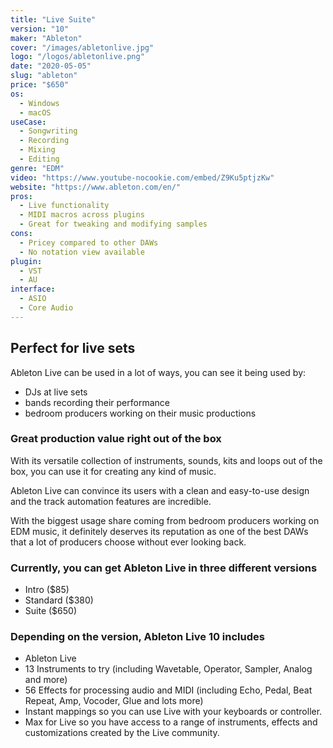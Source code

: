 ```yaml
---
title: "Live Suite"
version: "10"
maker: "Ableton"
cover: "/images/abletonlive.jpg"
logo: "/logos/abletonlive.png"
date: "2020-05-05"
slug: "ableton"
price: "$650"
os:
  - Windows
  - macOS
useCase:
  - Songwriting
  - Recording
  - Mixing
  - Editing
genre: "EDM"
video: "https://www.youtube-nocookie.com/embed/Z9Ku5ptjzKw"
website: "https://www.ableton.com/en/"
pros:
  - Live functionality
  - MIDI macros across plugins
  - Great for tweaking and modifying samples
cons:
  - Pricey compared to other DAWs
  - No notation view available
plugin:
  - VST
  - AU
interface:
  - ASIO
  - Core Audio
---
```


## Perfect for live sets

Ableton Live can be used in a lot of ways, you can see it being used by:

- DJs at live sets
- bands recording their performance
- bedroom producers working on their music productions

### Great production value right out of the box

With its versatile collection of instruments, sounds, kits and loops out of the box, you can use it for creating any kind of music.

Ableton Live can convince its users with a clean and easy-to-use design and the track automation features are incredible.

With the biggest usage share coming from bedroom producers working on EDM music, it definitely deserves its reputation as one of the best DAWs that a lot of producers choose without ever looking back.

### Currently, you can get Ableton Live in three different versions

- Intro (\$85)
- Standard (\$380)
- Suite (\$650)

### Depending on the version, Ableton Live 10 includes

- Ableton Live
- 13 Instruments to try (including Wavetable, Operator, Sampler, Analog and more)
- 56 Effects for processing audio and MIDI (including Echo, Pedal, Beat Repeat, Amp, Vocoder, Glue and lots more)
- Instant mappings so you can use Live with your keyboards or controller.
- Max for Live so you have access to a range of instruments, effects and customizations created by the Live community.

